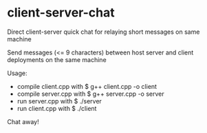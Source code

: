 # client-server-chat
Direct client-server quick chat for relaying short messages on same machine

Send messages (<= 9 characters) between host server and client deployments on the same machine

Usage:

- compile client.cpp with $ g++ client.cpp -o client
- compile server.cpp with $ g++ server.cpp -o server
- run server.cpp with $ ./server
- run client.cpp with $ ./client

Chat away!

